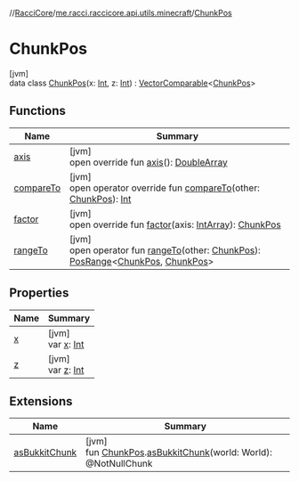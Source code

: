 //[RacciCore](../../../index.md)/[me.racci.raccicore.api.utils.minecraft](../index.md)/[ChunkPos](index.md)

# ChunkPos

[jvm]\
data class [ChunkPos](index.md)(x: [Int](https://kotlinlang.org/api/latest/jvm/stdlib/kotlin/-int/index.html), z: [Int](https://kotlinlang.org/api/latest/jvm/stdlib/kotlin/-int/index.html)) : [VectorComparable](../-vector-comparable/index.md)&lt;[ChunkPos](index.md)&gt;

## Functions

| Name | Summary |
|---|---|
| [axis](axis.md) | [jvm]<br>open override fun [axis](axis.md)(): [DoubleArray](https://kotlinlang.org/api/latest/jvm/stdlib/kotlin/-double-array/index.html) |
| [compareTo](index.md#-2116486419%2FFunctions%2F-1216412040) | [jvm]<br>open operator override fun [compareTo](index.md#-2116486419%2FFunctions%2F-1216412040)(other: [ChunkPos](index.md)): [Int](https://kotlinlang.org/api/latest/jvm/stdlib/kotlin/-int/index.html) |
| [factor](factor.md) | [jvm]<br>open override fun [factor](factor.md)(axis: [IntArray](https://kotlinlang.org/api/latest/jvm/stdlib/kotlin/-int-array/index.html)): [ChunkPos](index.md) |
| [rangeTo](index.md#2104758597%2FFunctions%2F-1216412040) | [jvm]<br>open operator fun [rangeTo](index.md#2104758597%2FFunctions%2F-1216412040)(other: [ChunkPos](index.md)): [PosRange](../-pos-range/index.md)&lt;[ChunkPos](index.md), [ChunkPos](index.md)&gt; |

## Properties

| Name | Summary |
|---|---|
| [x](x.md) | [jvm]<br>var [x](x.md): [Int](https://kotlinlang.org/api/latest/jvm/stdlib/kotlin/-int/index.html) |
| [z](z.md) | [jvm]<br>var [z](z.md): [Int](https://kotlinlang.org/api/latest/jvm/stdlib/kotlin/-int/index.html) |

## Extensions

| Name | Summary |
|---|---|
| [asBukkitChunk](../as-bukkit-chunk.md) | [jvm]<br>fun [ChunkPos](index.md).[asBukkitChunk](../as-bukkit-chunk.md)(world: World): @NotNullChunk |
